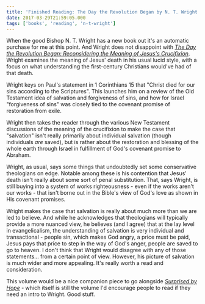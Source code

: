 ```yaml
---
title: 'Finished Reading: The Day the Revolution Began by N. T. Wright'
date: 2017-03-29T21:59:05.000
tags: ['books', 'reading', 'n-t-wright']
---
```


When the good Bishop N. T. Wright has a new book out it's an automatic purchase for me at this point. And Wright does not disappoint with [_The Day the Revolution Began: Reconsidering the Meaning of Jesus's Crucifixion_](http://amzn.to/2nNjrzx). Wright examines the meaning of Jesus' death in his usual lucid style, with a focus on what understanding the first-century Christians would've had of that death.

Wright keys on Paul's statement in 1 Corinthians 15 that "Christ died for our sins according to the Scriptures". This launches him on a review of the Old Testament idea of salvation and forgiveness of sins, and how for Israel "forgiveness of sins" was closely tied to the covenant promise of restoration from exile.

Wright then takes the reader through the various New Testament discussions of the meaning of the crucifixion to make the case that "salvation" isn't really primarily about individual salvation (though individuals _are_ saved), but is rather about the restoration and blessing of the whole earth through Israel in fulfillment of God's covenant promise to Abraham.

Wright, as usual, says some things that undoubtedly set some conservative theologians on edge. Notable among these is his contention that Jesus' death isn't really about some sort of penal substitution. That, says Wright, is still buying into a system of works righteousness - even if the works aren't our works - that isn't borne out in the Bible's view of God's love as shown in His covenant promises.

Wright makes the case that salvation is really about much more than we are led to believe. And while he acknowledges that theologians will typically provide a more nuanced view, he believes (and I agree) that at the lay level in evangelicalism, the understanding of salvation is very individual and transactional - people sin, which makes God angry, a price must be paid, Jesus pays that price to step in the way of God's anger, people are saved to go to heaven. I don't think that Wright would disagree with any of those statements... from a certain point of view. However, his picture of salvation is much wider and more appealing. It's really worth a read and consideration.

This volume would be a nice companion piece to go alongside [_Surprised by Hope_](http://amzn.to/2nkx3iT) - which itself is still the volume I'd encourage people to read if they need an intro to Wright. Good stuff.
